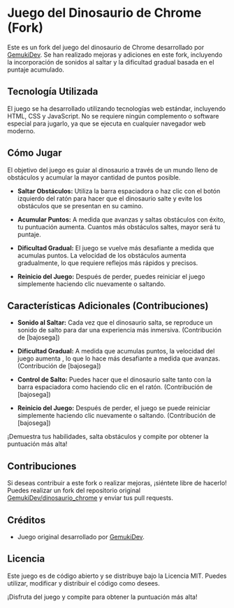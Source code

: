 # Juego del Dinosaurio de Chrome (Fork)

Este es un fork del juego del dinosaurio de Chrome desarrollado por [GemukiDev](https://github.com/GemukiDev/dinosaurio_chrome). Se han realizado mejoras y adiciones en este fork, incluyendo la incorporación de sonidos al saltar y la dificultad gradual basada en el puntaje acumulado.

## Tecnología Utilizada

El juego se ha desarrollado utilizando tecnologías web estándar, incluyendo HTML, CSS y JavaScript. No se requiere ningún complemento o software especial para jugarlo, ya que se ejecuta en cualquier navegador web moderno.

## Cómo Jugar

El objetivo del juego es guiar al dinosaurio a través de un mundo lleno de obstáculos y acumular la mayor cantidad de puntos posible.

- **Saltar Obstáculos:** Utiliza la barra espaciadora o haz clic con el botón izquierdo del ratón para hacer que el dinosaurio salte y evite los obstáculos que se presentan en su camino.

- **Acumular Puntos:** A medida que avanzas y saltas obstáculos con éxito, tu puntuación aumenta. Cuantos más obstáculos saltes, mayor será tu puntaje.

- **Dificultad Gradual:** El juego se vuelve más desafiante a medida que acumulas puntos. La velocidad de los obstáculos aumenta gradualmente, lo que requiere reflejos más rápidos y precisos.

- **Reinicio del Juego:** Después de perder, puedes reiniciar el juego simplemente haciendo clic nuevamente o saltando.



## Características Adicionales (Contribuciones)

- **Sonido al Saltar:** Cada vez que el dinosaurio salta, se reproduce un sonido de salto para dar una experiencia más inmersiva. (Contribución de [bajosega])

- **Dificultad Gradual:** A medida que acumulas puntos, la velocidad del juego aumenta , lo que lo hace más desafiante a medida que avanzas. (Contribución de [bajosega])

- **Control de Salto:** Puedes hacer que el dinosaurio salte tanto con la barra espaciadora como haciendo clic en el ratón. (Contribución de [bajosega])

- **Reinicio del Juego:** Después de perder, el juego se puede reiniciar simplemente haciendo clic nuevamente o saltando. (Contribución de [bajosega])

¡Demuestra tus habilidades, salta obstáculos y compite por obtener la puntuación más alta!


## Contribuciones

Si deseas contribuir a este fork o realizar mejoras, ¡siéntete libre de hacerlo! Puedes realizar un fork del repositorio original [GemukiDev/dinosaurio_chrome](https://github.com/GemukiDev/dinosaurio_chrome) y enviar tus pull requests.

## Créditos

- Juego original desarrollado por [GemukiDev](https://github.com/GemukiDev/dinosaurio_chrome).

## Licencia

Este juego es de código abierto y se distribuye bajo la Licencia MIT. Puedes utilizar, modificar y distribuir el código como desees.

¡Disfruta del juego y compite para obtener la puntuación más alta!

